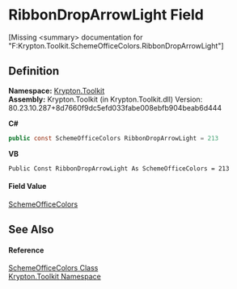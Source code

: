 # RibbonDropArrowLight Field


\[Missing &lt;summary&gt; documentation for "F:Krypton.Toolkit.SchemeOfficeColors.RibbonDropArrowLight"\]



## Definition
**Namespace:** <a href="79d2eac2-21f4-54ff-7552-b20c33c30600.md">Krypton.Toolkit</a>  
**Assembly:** Krypton.Toolkit (in Krypton.Toolkit.dll) Version: 80.23.10.287+8d7660f9dc5efd033fabe008ebfb904beab6d444

**C#**
``` C#
public const SchemeOfficeColors RibbonDropArrowLight = 213
```
**VB**
``` VB
Public Const RibbonDropArrowLight As SchemeOfficeColors = 213
```



#### Field Value
<a href="32a99d74-1e15-6398-fd28-3dc1276d9495.md">SchemeOfficeColors</a>

## See Also


#### Reference
<a href="32a99d74-1e15-6398-fd28-3dc1276d9495.md">SchemeOfficeColors Class</a>  
<a href="79d2eac2-21f4-54ff-7552-b20c33c30600.md">Krypton.Toolkit Namespace</a>  

